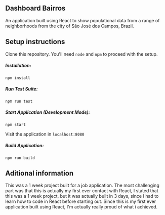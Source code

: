 ## Dashboard Bairros

An application built using React to show populational data from a range of neighborhoods from the city of São José dos Campos, Brazil.

## Setup instructions

Clone this repository. You'll need `node` and `npm` to proceed with the setup.

##### Installation:
`npm install`

##### Run Test Suite:
`npm run test`

##### Start Application (Development Mode):
`npm start`

Visit the application in `localhost:8080`

##### Build Application:
`npm run build`

## Aditional information

This was a 1 week project built for a job application.
The most challenging part was that this is actually my first ever contact with React, I stated that this was a 1 week project, but it was actually built in 3 days, since I had to learn how to code in React before starting out.
Since this is my first ever application built using React, I'm actually really proud of what i achieved.
